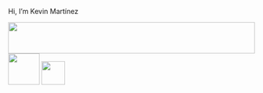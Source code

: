 <body>
  <div>
    <p style="display: inline-flex; align-items: center; flex-direction: row;">Hi, I’m Kevin Martínez <img style="width: 1rem;" src="https://img.icons8.com/?size=100&id=37278&format=png&color=000000"></p>
  </div>
  <div style="height: 4rem">
    <img style="height: 100%;" src="https://img.icons8.com/?size=100&id=9nmz9TYzN8iO&format=png&color=02B3FF"/>
    <img style="width: 4rem;" src="https://img.icons8.com/?size=100&id=38273&format=png&color=02B3FF"/>
    <img style="width: 3rem;" src="https://img.icons8.com/?size=100&id=42769&format=png&color=02B3FF"/>
  </div>
</body>
